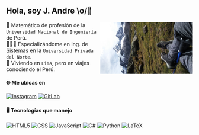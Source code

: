 ## Hola, soy J. Andre \o/👋

<img align="right" width="250" src="https://github.com/jsalvadorz/loading-images/raw/main/IMG_20210418_094653.jpg">

📐 Matemático de profesión de la `Universidad Nacional de Ingeniería` de Perú. <br>
👨🏻‍💻 Especializándome en Ing. de Sistemas en la `Universidad Privada del Norte`. <br>
📌 Viviendo en `Lima`, pero en viajes conociendo el Perú.

#### 🌐 Me ubicas en
[![Instagram](https://img.shields.io/badge/Instagram-E4405F?style=for-the-badge&logo=instagram&logoColor=white&link=https://www.instagram.com/andresalvadorz)](https://www.instagram.com/andresalvadorz)
[![GitLab](https://img.shields.io/badge/GitLab-330F63?style=for-the-badge&logo=gitlab&logoColor=white&link=https://gitlab.com/jsalvadorz)](https://gitlab.com/jsalvadorz)

#### 🖥 Tecnologías que manejo
![HTML5](https://img.shields.io/badge/HTML5-E34F26?style=for-the-badge&logo=html5&logoColor=white)
![CSS](https://img.shields.io/badge/CSS3-1572B6?style=for-the-badge&logo=css3&logoColor=white)
![JavaScript](https://img.shields.io/badge/JavaScript-323330?style=for-the-badge&logo=javascript&logoColor=F7DF1E)
![C#](https://img.shields.io/badge/C%23-239120?style=for-the-badge&logo=c-sharp&logoColor=white)
![Python](https://img.shields.io/badge/Python-FFD43B?style=for-the-badge&logo=python&logoColor=blue)
![LaTeX](https://img.shields.io/badge/LaTeX-47A141?style=for-the-badge&logo=LaTeX&logoColor=white)

